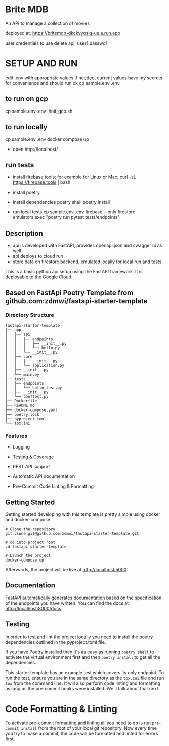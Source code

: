 # Brite MDB
An API to manage a collection of movies

deployed at;
https://britemdb-dkckvyosiq-ue.a.run.app

user credentials to use delete api;
user1
passwd1

# SETUP AND RUN

edit .env with appropriate values if needed, current values have my secrets for convenience and should run ok
cp sample.env .env

## to run on gcp
cp sample.env .env
./init_gcp.sh

## to run locally
cp sample.env .env
docker compose up
- open http://localhost/

## run tests
- install firebase tools; for example for Linux or Mac;
curl -sL https://firebase.tools | bash
- install poetry

- install dependencies
poetry shell
poetry install

- run local tests
cp sample.env .env
firebase --only firestore emulators:exec "poetry run pytest tests/endpoints"

##  Description

- api is developed with FastAPI, provides openapi.json and swagger ui as well
- api deploys to cloud run
- store data on firestore backend, emulated locally for local run and tests

This is a basic python api setup using the FastAPI framework. It is deployable to the Google Cloud.


## Based on FastApi Poetry Template from github.com:zdmwi/fastapi-starter-template

###  Directory Structure
```
fastapi-starter-template
├── app
│   ├── api
│   │   ├── endpoints
│   │   │   ├── __init__.py
│   │   │   └── hello.py
│   │   └── __init__.py
│   ├── core
│   │   ├── __init__.py
│   │   └── application.py
│   ├── __init__.py
│   └── main.py
├── tests
│   ├── endpoints
│   │   └── hello_test.py
│   ├── __init__.py
│   └── conftest.py
├── Dockerfile
├── README.md
├── docker-compose.yaml
├── poetry.lock
├── pyproject.toml
└── tox.ini
```

###  Features

-  Logging

-  Testing & Coverage

-  REST API support

-  Automatic API documentation

-  Pre-Commit Code Linting & Formatting

##  Getting Started

Getting started developing with this template is pretty simple using docker and docker-compose.

```shell script
# Clone the repository
git clone git@github.com:zdmwi/fastapi-starter-template.git

# cd into project root
cd fastapi-starter-template

# Launch the project
docker-compose up
```

Afterwards, the project will be live at [http://localhost:5000](http://localhost:8000).

## Documentation

FastAPI automatically generates documentation based on the specification of the endpoints you have written. You can find the docs at [http://localhost:8000/docs](http://localhost:5000/docs).

## Testing

In order to test and lint the project locally you need to install the poetry dependencies outlined in the pyproject.toml file.

If you have Poetry installed then it's as easy as running `poetry shell` to activate the virtual environment first and then `poetry install` to get all the dependencies.

This starter template has an example test which covers its only endpoint. To run the test, ensure you are
in the same directory as the `tox.ini` file and run `tox` from the command line. It will also perform code
linting and formatting as long as the pre-commit hooks were installed. We'll talk about that next.

# Code Formatting & Linting

To activate pre-commit formatting and linting all you need to do is run `pre-commit install` from the root of your local git repository. Now
every time you try to make a commit, the code will be formatted and linted for errors first.

